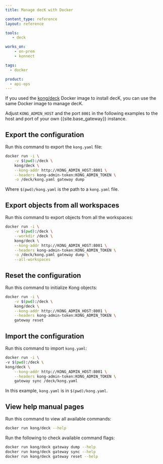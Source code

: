 ```yaml
---
title: Manage decK with Docker

content_type: reference
layout: reference

tools:
   - deck

works_on:
    - on-prem
    - konnect

tags:
  - docker

product:
  - api-ops
---
```


If you used the [kong/deck](https://hub.docker.com/r/kong/deck) Docker image to 
install decK, you can use the same Docker image to manage decK.  

Adjust `KONG_ADMIN_HOST` and the port `8001` in the following examples to the 
host and port of your own {{site.base_gateway}} instance.

## Export the configuration
Run this command to export the `kong.yaml` file:

```bash
docker run -i \
    -v $(pwd):/deck \
    kong/deck \
    --kong-addr http://KONG_ADMIN_HOST:8001 \
    --headers kong-admin-token:KONG_ADMIN_TOKEN \
    -o /deck/kong.yaml gateway dump
```
Where `$(pwd)/kong.yaml` is the path to a `kong.yaml` file.

## Export objects from all workspaces
Run this command to export objects from all the workspaces:

```bash
docker run -i \
    -v $(pwd):/deck \
    --workdir /deck \
    kong/deck \
    --kong-addr http://KONG_ADMIN_HOST:8001 \
    --headers kong-admin-token:KONG_ADMIN_TOKEN \
    -o /deck/kong.yaml gateway dump \
    --all-workspaces
```

## Reset the configuration
Run this command to initialize Kong objects:

```bash
docker run -i \
    -v $(pwd):/deck \
    kong/deck \
    --kong-addr http://KONG_ADMIN_HOST:8001 \
    --headers kong-admin-token:KONG_ADMIN_TOKEN \
    gateway reset
```

## Import the configuration
Run this command to import `kong.yaml`:

```bash
docker run -i \
-v $(pwd):/deck \
kong/deck \
    --kong-addr http://KONG_ADMIN_HOST:8001 \
    --headers kong-admin-token:KONG_ADMIN_TOKEN \
    gateway sync /deck/kong.yaml
```
In this example, `kong.yaml` is in `$(pwd)/kong.yaml`.

## View help manual pages
Run this command to view all available commands:

```bash
docker run kong/deck --help
```

Run the following to check available command flags:

```bash
docker run kong/deck gateway dump --help
docker run kong/deck gateway sync --help
docker run kong/deck gateway reset --help
```
